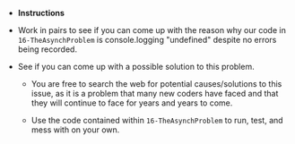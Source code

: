 * **Instructions**

* Work in pairs to see if you can come up with the reason why our code in `16-TheAsynchProblem` is console.logging "undefined" despite no errors being recorded.

* See if you can come up with a possible solution to this problem.

  * You are free to search the web for potential causes/solutions to this issue, as it is a problem that many new coders have faced and that they will continue to face for years and years to come.

  * Use the code contained within `16-TheAsynchProblem` to run, test, and mess with on your own.
  

